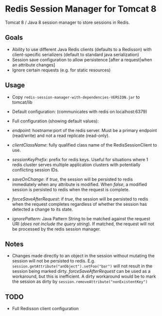 Redis Session Manager for Tomcat 8
==================================

Tomcat 8 / Java 8 session manager to store sessions in Redis.

Goals
-----
* Ability to use different Java Redis clients (defaults to a Redisson) with client-specific serializers (default to standard java serialization)
* Session save configuration to allow persistence [after a request|when an attribute changes]
* Ignore certain requests (e.g. for static resources)


Usage
-----
* Copy `redis-session-manager-with-dependencies-VERSION.jar` to tomcat/lib
* Default configuration: (communicates with redis on localhost:6379)

	<Manager className="com.crimsonhexagon.rsm.RedisSessionManager" />

* Full configuration (showing default values):

	<Manager className="com.crimsonhexagon.rsm.RedisSessionManager"
		endpoint="localhost:6379"
		clientClassName="com.crimsonhexagon.rsm.redisson.RedissonSessionClient"
		sessionKeyPrefix="_rsm_"
		saveOnChange="false"
		forceSaveAfterRequest="false"
		ignorePattern=".*\\.(ico|png|gif|jpg|jpeg|swf|css|js)$"
	/>
	
* _endpoint_: hostname:port of the redis server. Must be a primary endpoint (read/write) and not a read replicate (read-only).
* _clientClassName_: fully qualified class name of the RedisSessionClient to use.
* _sessionKeyPrefix_: prefix for redis keys. Useful for situations where 1 redis cluster serves multiple application clusters with potentially conflicting session IDs.
* _saveOnChange_: if _true_, the session will be persisted to redis immediately when any attribute is modified. When _false_, a modified session is persisted to redis when the request is complete.
* _forceSaveAfterRequest_: if _true_, the session will be persisted to redis when the request completes regardless of whether the session has detected a change to its state.
* _ignorePattern_: Java Pattern String to be matched against the request URI (_does not include the query string_). If matched, the request will not be processed by the redis session manager.
	
Notes
-----
* Changes made directly to an object in the session without mutating the session will not be persisted to redis. E.g. `session.getAttribute("anObject").setFoo("bar")` will not result in the session being marked dirty. _forceSaveAfterRequest_ can be used as a workaround, but this is inefficient. A dirty workaround would be to mark the session as dirty by `session.removeAttribute("nonExistentKey")` 


TODO
----
* Full Redisson client configuration

